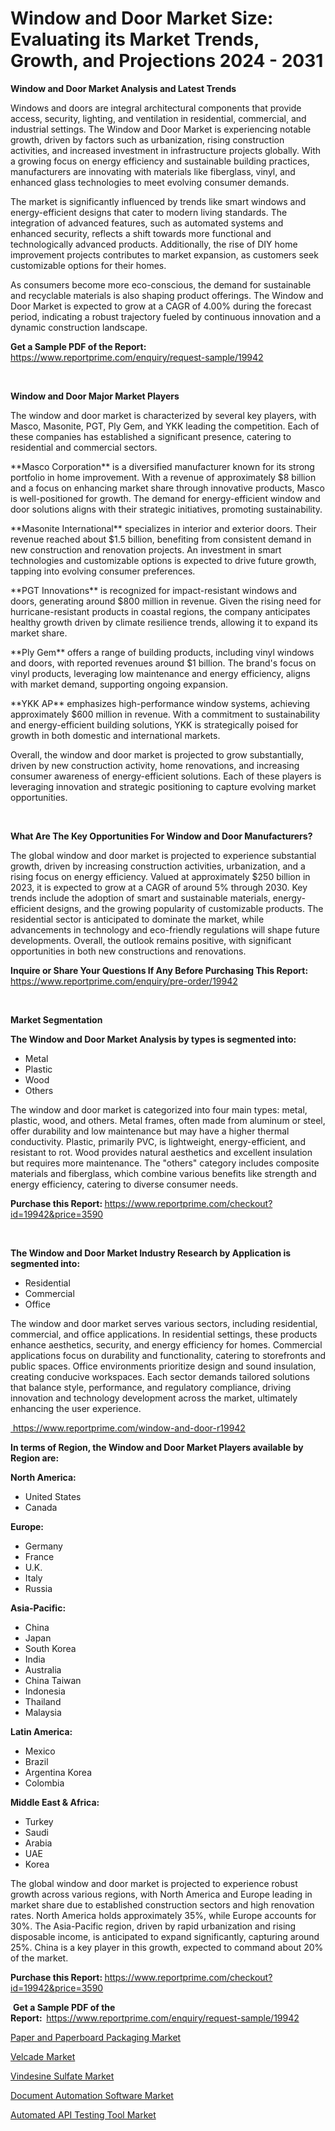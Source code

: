 <p><h1>Window and Door Market Size: Evaluating its Market Trends, Growth, and Projections 2024 - 2031</h1></p><p><strong>Window and Door Market Analysis and Latest Trends</strong></p>
<p><p>Windows and doors are integral architectural components that provide access, security, lighting, and ventilation in residential, commercial, and industrial settings. The Window and Door Market is experiencing notable growth, driven by factors such as urbanization, rising construction activities, and increased investment in infrastructure projects globally. With a growing focus on energy efficiency and sustainable building practices, manufacturers are innovating with materials like fiberglass, vinyl, and enhanced glass technologies to meet evolving consumer demands.</p><p>The market is significantly influenced by trends like smart windows and energy-efficient designs that cater to modern living standards. The integration of advanced features, such as automated systems and enhanced security, reflects a shift towards more functional and technologically advanced products. Additionally, the rise of DIY home improvement projects contributes to market expansion, as customers seek customizable options for their homes.</p><p>As consumers become more eco-conscious, the demand for sustainable and recyclable materials is also shaping product offerings. The Window and Door Market is expected to grow at a CAGR of 4.00% during the forecast period, indicating a robust trajectory fueled by continuous innovation and a dynamic construction landscape.</p></p>
<p><strong>Get a Sample PDF of the Report:&nbsp;</strong> <a href="https://www.reportprime.com/enquiry/request-sample/19942?utm_campaign=1119&utm_medium=2&utm_source=Github&utm_content=ia&utm_term=23112024&utm_id=window-and-door">https://www.reportprime.com/enquiry/request-sample/19942</a></p>
<p>&nbsp;</p>
<p><strong>Window and Door Major Market Players</strong></p>
<p><p>The window and door market is characterized by several key players, with Masco, Masonite, PGT, Ply Gem, and YKK leading the competition. Each of these companies has established a significant presence, catering to residential and commercial sectors.</p><p>**Masco Corporation** is a diversified manufacturer known for its strong portfolio in home improvement. With a revenue of approximately $8 billion and a focus on enhancing market share through innovative products, Masco is well-positioned for growth. The demand for energy-efficient window and door solutions aligns with their strategic initiatives, promoting sustainability.</p><p>**Masonite International** specializes in interior and exterior doors. Their revenue reached about $1.5 billion, benefiting from consistent demand in new construction and renovation projects. An investment in smart technologies and customizable options is expected to drive future growth, tapping into evolving consumer preferences.</p><p>**PGT Innovations** is recognized for impact-resistant windows and doors, generating around $800 million in revenue. Given the rising need for hurricane-resistant products in coastal regions, the company anticipates healthy growth driven by climate resilience trends, allowing it to expand its market share.</p><p>**Ply Gem** offers a range of building products, including vinyl windows and doors, with reported revenues around $1 billion. The brand's focus on vinyl products, leveraging low maintenance and energy efficiency, aligns with market demand, supporting ongoing expansion.</p><p>**YKK AP** emphasizes high-performance window systems, achieving approximately $600 million in revenue. With a commitment to sustainability and energy-efficient building solutions, YKK is strategically poised for growth in both domestic and international markets.</p><p>Overall, the window and door market is projected to grow substantially, driven by new construction activity, home renovations, and increasing consumer awareness of energy-efficient solutions. Each of these players is leveraging innovation and strategic positioning to capture evolving market opportunities.</p></p>
<p>&nbsp;</p>
<p><strong>What Are The Key Opportunities For Window and Door Manufacturers?</strong></p>
<p><p>The global window and door market is projected to experience substantial growth, driven by increasing construction activities, urbanization, and a rising focus on energy efficiency. Valued at approximately $250 billion in 2023, it is expected to grow at a CAGR of around 5% through 2030. Key trends include the adoption of smart and sustainable materials, energy-efficient designs, and the growing popularity of customizable products. The residential sector is anticipated to dominate the market, while advancements in technology and eco-friendly regulations will shape future developments. Overall, the outlook remains positive, with significant opportunities in both new constructions and renovations.</p></p>
<p><strong>Inquire or Share Your Questions If Any Before Purchasing This Report:</strong> <a href="https://www.reportprime.com/enquiry/pre-order/19942?utm_campaign=1119&utm_medium=2&utm_source=Github&utm_content=ia&utm_term=23112024&utm_id=window-and-door">https://www.reportprime.com/enquiry/pre-order/19942</a></p>
<p>&nbsp;</p>
<p><strong>Market Segmentation</strong></p>
<p><strong>The Window and Door Market Analysis by types is segmented into:</strong></p>
<p><ul><li>Metal</li><li>Plastic</li><li>Wood</li><li>Others</li></ul></p>
<p><p>The window and door market is categorized into four main types: metal, plastic, wood, and others. Metal frames, often made from aluminum or steel, offer durability and low maintenance but may have a higher thermal conductivity. Plastic, primarily PVC, is lightweight, energy-efficient, and resistant to rot. Wood provides natural aesthetics and excellent insulation but requires more maintenance. The "others" category includes composite materials and fiberglass, which combine various benefits like strength and energy efficiency, catering to diverse consumer needs.</p></p>
<p><strong>Purchase this Report:&nbsp;</strong><a href="https://www.reportprime.com/checkout?id=19942&price=3590&utm_campaign=1119&utm_medium=2&utm_source=Github&utm_content=ia&utm_term=23112024&utm_id=window-and-door">https://www.reportprime.com/checkout?id=19942&price=3590</a></p>
<p>&nbsp;</p>
<p><strong>The Window and Door Market Industry Research by Application is segmented into:</strong></p>
<p><ul><li>Residential</li><li>Commercial</li><li>Office</li></ul></p>
<p><p>The window and door market serves various sectors, including residential, commercial, and office applications. In residential settings, these products enhance aesthetics, security, and energy efficiency for homes. Commercial applications focus on durability and functionality, catering to storefronts and public spaces. Office environments prioritize design and sound insulation, creating conducive workspaces. Each sector demands tailored solutions that balance style, performance, and regulatory compliance, driving innovation and technology development across the market, ultimately enhancing the user experience.</p></p>
<p><a href="https://www.reportprime.com/window-and-door-r19942?utm_campaign=1119&utm_medium=2&utm_source=Github&utm_content=ia&utm_term=23112024&utm_id=window-and-door">&nbsp;https://www.reportprime.com/window-and-door-r19942</a></p>
<p><strong>In terms of Region, the Window and Door Market Players available by Region are:</strong></p>
<p>
    <p> <strong> North America: </strong>
        <ul>
            <li>United States</li>
            <li>Canada</li>
        </ul>
        </p> 
    <p> <strong> Europe: </strong>
        <ul>
            <li>Germany</li>
            <li>France</li>
            <li>U.K.</li>
            <li>Italy</li>
            <li>Russia</li>
        </ul>
        </p> 
    <p> <strong> Asia-Pacific: </strong>
        <ul>
            <li>China</li>
            <li>Japan</li>
            <li>South Korea</li>
            <li>India</li>
            <li>Australia</li>
            <li>China Taiwan</li>
            <li>Indonesia</li>
            <li>Thailand</li>
            <li>Malaysia</li>
        </ul>
        </p> 
    <p> <strong> Latin America: </strong>
        <ul>
            <li>Mexico</li>
            <li>Brazil</li>
            <li>Argentina Korea</li>
            <li>Colombia</li>
        </ul>
        </p> 
    <p> <strong> Middle East & Africa: </strong>
        <ul>
            <li>Turkey</li>
            <li>Saudi</li>
            <li>Arabia</li>
            <li>UAE</li>
            <li>Korea</li>
        </ul>
    </p>
    </p>
<p><p>The global window and door market is projected to experience robust growth across various regions, with North America and Europe leading in market share due to established construction sectors and high renovation rates. North America holds approximately 35%, while Europe accounts for 30%. The Asia-Pacific region, driven by rapid urbanization and rising disposable income, is anticipated to expand significantly, capturing around 25%. China is a key player in this growth, expected to command about 20% of the market.</p></p>
<p><strong>Purchase this Report: </strong><a href="https://www.reportprime.com/checkout?id=19942&price=3590&utm_campaign=1119&utm_medium=2&utm_source=Github&utm_content=ia&utm_term=23112024&utm_id=window-and-door">https://www.reportprime.com/checkout?id=19942&price=3590</a></p>
<p>&nbsp;<strong>Get a Sample PDF of the Report:&nbsp;&nbsp;</strong><a href="https://www.reportprime.com/enquiry/request-sample/19942?utm_campaign=1119&utm_medium=2&utm_source=Github&utm_content=ia&utm_term=23112024&utm_id=window-and-door">https://www.reportprime.com/enquiry/request-sample/19942</a></p>
<p><strong></strong></p>
<p><p><a href="https://github.com/JakirUddin651/Market-Research-Report-List-1/blob/main/paper-and-paperboard-packaging-market.md?utm_campaign=1119&utm_medium=2&utm_source=Github&utm_content=ia&utm_term=23112024&utm_id=window-and-door">Paper and Paperboard Packaging Market</a></p><p><a href="https://www.linkedin.com/pulse/current-valuation-of81-cagr-report-provides-thorough-study-tfdbf?utm_campaign=1119&utm_medium=2&utm_source=Github&utm_content=ia&utm_term=23112024&utm_id=window-and-door">Velcade Market</a></p><p><a href="https://www.linkedin.com/pulse/vindesine-sulfate-market-report-product-type-end-use-application-57t7f?utm_campaign=1119&utm_medium=2&utm_source=Github&utm_content=ia&utm_term=23112024&utm_id=window-and-door">Vindesine Sulfate Market</a></p><p><a href="https://issuu.com/reportprime-2/docs/document-automation-software-market-size-2030.pptx?utm_campaign=1119&utm_medium=2&utm_source=Github&utm_content=ia&utm_term=23112024&utm_id=window-and-door">Document Automation Software Market</a></p><p><a href="https://issuu.com/reportprime-2/docs/automated-api-testing-tool-market-s_c53384fe404958?utm_campaign=1119&utm_medium=2&utm_source=Github&utm_content=ia&utm_term=23112024&utm_id=window-and-door">Automated API Testing Tool Market</a></p></p>